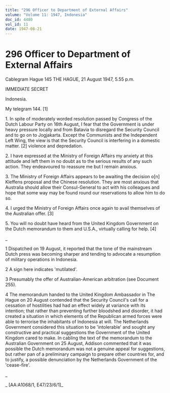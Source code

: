 ```yaml
---
title: "296 Officer to Department of External Affairs"
volume: "Volume 11: 1947, Indonesia"
doc_id: 4480
vol_id: 11
date: 1947-08-21
---
```


# 296 Officer to Department of External Affairs

Cablegram Hague 145 THE HAGUE, 21 August 1947, 5.55 p.m.

IMMEDIATE SECRET

Indonesia.

My telegram 144. [1]

1\. In spite of moderately worded resolution passed by Congress of the Dutch Labour Party on 16th August, I fear that the Government is under heavy pressure locally and from Batavia to disregard the Security Council and to go on to Jogjakarta. Except the Communists and the Independent Left Wing, the view is that the Security Council is interfering in a domestic matter. [2] violence and depredation.

2\. I have expressed at the Ministry of Foreign Affairs my anxiety at this attitude and left them in no doubt as to the serious results of any such action. They endeavoured to reassure me but I remain anxious.

3\. The Ministry of Foreign Affairs appears to be awaiting the decision o[n] Kleffens proposal and the Chinese resolution. They are most anxious that Australia should allow their Consul-General to act with his colleagues and hope that some way may be found round our reservations to allow him to do so.

4\. I urged the Ministry of Foreign Affairs once again to avail themselves of the Australian offer. [3]

5\. You will no doubt have heard from the United Kingdom Government on the Dutch memorandum to them and U.S.A., virtually calling for help. [4]

_

1 Dispatched on 19 August, it reported that the tone of the mainstream Dutch press was becoming sharper and tending to advocate a resumption of military operations in Indonesia.

2 A sign here indicates 'mutilated'.

3 Presumably the offer of Australian-American arbitration (see Document 255).

4 The memorandum handed to the United Kingdom Ambassador in The Hague on 20 August contended that the Security Council's call for a cessation of hostilities had had an effect widely at variance with its intention; that rather than preventing further bloodshed and disorder, it had created a situation in which elements of the Republican armed forces were able to terrorise the inhabitants of Indonesia at will. The Netherlands Government considered this situation to be 'intolerable' and sought any constructive and practical suggestions the Government of the United Kingdom cared to make. In cabling the text of the memorandum to the Australian Government on 25 August, Addison commented that it was possible the Dutch memorandum was not a genuine appeal for suggestions, but rather pan of a preliminary campaign to prepare other countries for, and to justify, a possible denunciation by the Netherlands Government of the 'cease-fire'.

_

_ [AA:A1068/1, E47/23/6/1]_
